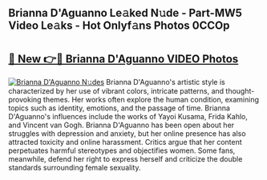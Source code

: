 ## Brianna D'Aguanno Le𝚊ked N𝚞de - Part-MW5 Video Le𝚊ks - Hot Onlyf𝚊ns Photos 0CCOp

# <h2><a href="http://ab51658.deff.icu/?id=Brianna+D%27Aguanno">🔗 New 👉🔴 Brianna D'Aguanno VIDEO Photos</a></h2>

[![Brianna D'Aguanno N𝚞des](https://i.imgur.com/rIISA9y.gif)](http://ab51658.deff.icu/?id=Brianna+D%27Aguanno)
Brianna D'Aguanno's artistic style is characterized by her use of vibrant colors, intricate patterns, and thought-provoking themes. Her works often explore the human condition, examining topics such as identity, emotions, and the passage of time. Brianna D'Aguanno's influences include the works of Yayoi Kusama, Frida Kahlo, and Vincent van Gogh. Brianna D'Aguanno has been open about her struggles with depression and anxiety, but her online presence has also attracted toxicity and online harassment. Critics argue that her content perpetuates harmful stereotypes and objectifies women. Some fans, meanwhile, defend her right to express herself and criticize the double standards surrounding female sexuality.
